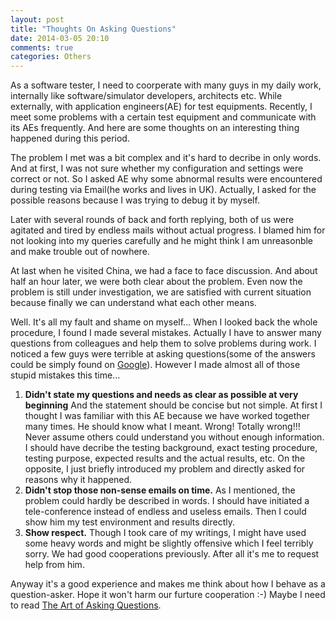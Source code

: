 ```yaml
---
layout: post
title: "Thoughts On Asking Questions"
date: 2014-03-05 20:10
comments: true
categories: Others
---
```


As a software tester, I need to coorperate with many guys in my daily work, internally like software/simulator developers, architects etc. While externally, with application engineers(AE) for test equipments. Recently, I meet some problems with a certain test equipment and communicate with its AEs frequently. And here are some thoughts on an interesting thing happened during this period.

<!--more-->

The problem I met was a bit complex and it's hard to decribe in only words. And at first, I was not sure whether my configuration and settings were correct or not. So I asked AE why some abnormal results were encountered during testing via Email(he works and lives in UK). Actually, I asked for the possible reasons because I was trying to debug it by myself.

Later with several rounds of back and forth replying, both of us were agitated and tired by endless mails without actual progress. I blamed him for not looking into my queries carefully and he might think I am unreasonble and make trouble out of nowhere.

At last when he visited China, we had a face to face discussion. And about half an hour later, we were both clear about the problem. Even now the problem is still under investigation, we are satisfied with current situation because finally we can understand what each other means.

Well. It's all my fault and shame on myself... When I looked back the whole procedure, I found I made several mistakes. Actually I have to answer many questions from colleagues and help them to solve problems during work. I noticed a few guys were terrible at asking questions(some of the answers could be simply found on [Google](www.google.com)). However I made almost all of those stupid mistakes this time...

1. **Didn't state my questions and needs as clear as possible at very beginning** And the statement should be concise but not simple. At first I thought I was familiar with this AE because we have worked together many times. He should know what I meant. Wrong! Totally wrong!!! Never assume others could understand you without enough information. I should have decribe the testing background, exact testing procedure, testing purpose, expected results and the actual results, etc. On the opposite, I just briefly introduced my problem and directly asked for reasons why it happened.
2. **Didn't stop those non-sense emails on time.** As I mentioned, the problem could hardly be described in words. I should have initiated a tele-conference instead of endless and useless emails. Then I could show him my test environment and results directly. 
3. **Show respect.** Though I took care of my writings, I might have used some heavy words and might be slightly offensive which I feel terribly sorry. We had good cooperations previously. After all it's me to request help from him.

Anyway it's a good experience and makes me think about how I behave as a question-asker. Hope it won't harm our furture cooperation :-) Maybe I need to read [The Art of Asking Questions](http://www.amazon.com/The-Art-Asking-Questions-Payne/dp/0691093040).
